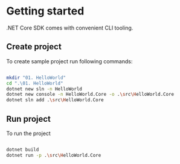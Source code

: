 # Getting started

.NET Core SDK comes with convenient CLI tooling. 

## Create project
To create sample project run following commands:

```sh

mkdir "01. HelloWorld"
cd ".\01. HelloWorld"
dotnet new sln -n HelloWorld
dotnet new console -n HelloWorld.Core -o .\src\HelloWorld.Core
dotnet sln add .\src\HelloWorld.Core

```

## Run project

To run the project
```sh

dotnet build
dotnet run -p .\src\HelloWorld.Core

```
